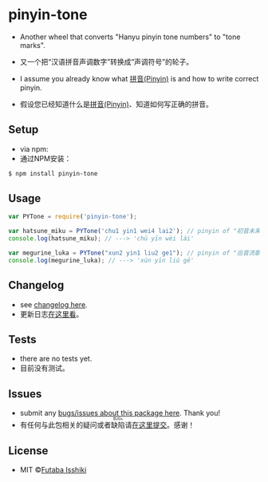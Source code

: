 # pinyin-tone

* Another wheel that converts "Hanyu pinyin tone numbers" to "tone marks".
* 又一个把“汉语拼音声调数字”转换成“声调符号”的轮子。

* I assume you already know what [拼音(Pinyin)](https://en.wikipedia.org/wiki/Pinyin) is and how to write correct pinyin.
* 假设您已经知道什么是[拼音(Pinyin)](https://en.wikipedia.org/wiki/Pinyin)、知道如何写正确的拼音。

## Setup

* via npm:
* 通过NPM安装：

```bash
$ npm install pinyin-tone
```

## Usage

```javascript
var PYTone = require('pinyin-tone');

var hatsune_miku = PYTone('chu1 yin1 wei4 lai2'); // pinyin of "初音未来"
console.log(hatsune_miku); // ---> 'chū yīn wèi lái'

var megurine_luka = PYTone("xun2 yin1 liu2 ge1"); // pinyin of "巡音流歌"
console.log(megurine_luka); // ---> 'xún yīn liú gē'
```

## Changelog

* see [changelog here](https://github.com/issiki/pinyin-tone-marks/blob/master/CHANGELOG.md).
* 更新日志[在这里看](https://github.com/issiki/pinyin-tone-marks/blob/master/CHANGELOG.md)。

## Tests

* there are no tests yet.
* 目前没有测试。

## Issues

* submit any [bugs/issues about this package here](https://github.com/issiki/pinyin-tone-marks/issues). Thank you!
* 有任何与此包相关的疑问或者<ruby><rb>缺陷</rb><rp>(</rp><rt>BUGs</rt><rp>)</rp></ruby>请[在这里提交](https://github.com/issiki/pinyin-tone-marks/issues)。感谢！

## License

* MIT ©[Futaba Isshiki](https://futaba.love "一色双叶的笔记")
